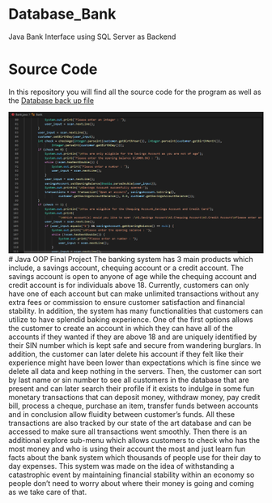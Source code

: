 # Database_Bank
Java Bank Interface using SQL Server as Backend
# Source Code
In this repository you will find all the source code for the program as well as the <a href='Bank_Database.bak'>Database back up file</a>

<img src = code.png>
# Java OOP Final Project
The banking system has 3 main products which include, a savings account, chequing account or
a credit account. The savings account is open to anyone of age while the chequing account and
credit account is for individuals above 18. Currently, customers can only have one of each
account but can make unlimited transactions without any extra fees or commission to ensure
customer satisfaction and financial stability. In addition, the system has many functionalities that
customers can utilize to have splendid baking experience.
One of the first options allows the customer to create an account in which they can have all of
the accounts if they wanted if they are above 18 and are uniquely identified by their SIN number
which is kept safe and secure from wandering burglars. In addition, the customer can later delete
his account if they felt like their experience might have been lower than expectations which is
fine since we delete all data and keep nothing in the servers. Then, the customer can sort by last
name or sin number to see all customers in the database that are present and can later search their
profile if it exists to indulge in some fun monetary transactions that can deposit money, withdraw
money, pay credit bill, process a cheque, purchase an item, transfer funds between accounts and
in conclusion allow fluidity between customer’s funds. All these transactions are also tracked by
our state of the art database and can be accessed to make sure all transactions went smoothly.
Then there is an additional explore sub-menu which allows customers to check who has the most
money and who is using their account the most and just learn fun facts about the bank system
which thousands of people use for their day to day expenses. This system was made on the idea
of withstanding a catastrophic event by maintaining financial stability within an economy so
people don’t need to worry about where their money is going and coming as we take care of that.